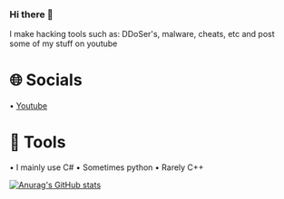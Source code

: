 ### Hi there 👋

I make hacking tools such as: DDoSer's, malware, cheats, etc and post some of my stuff on youtube

# **🌐 Socials**
• [Youtube](https://www.youtube.com/channel/UCkP2YjZfvZIfArYbAUyRLsg)

# **🔨 Tools**
• I mainly use C#
• Sometimes python
• Rarely C++

[![Anurag's GitHub stats](https://github-readme-stats.vercel.app/api?username=MavenCoding157)](https://github.com/anuraghazra/github-readme-stats)
